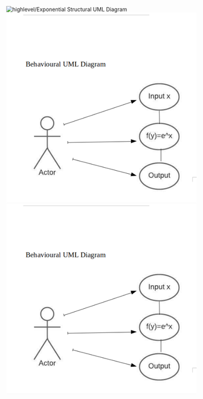 <img src="highlevel/Exponential Structural UML Diagram.png"
     alt="highlevel/Exponential Structural UML Diagram"
     style="float: left; margin-right: 10px;" />
     
  <img src="Exponential Behavioural UML Diagram.png"
     alt="Exponential Behavioural UML Diagram"
     style="float: left; margin-right: 10px;" />   




![](https://github.com/Prashanth99003557/Calculator/blob/main/2_Design/lowlevel/Exponential%20Behavioural%20UML%20Diagram.png)
